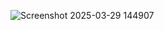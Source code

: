 ![Screenshot 2025-03-29 144907](https://github.com/user-attachments/assets/0c870c62-1b96-4a94-b974-cfe6f22cab50)
